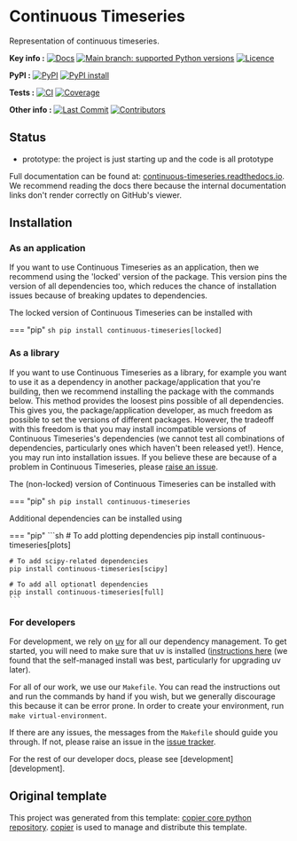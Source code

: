 <!--- --8<-- [start:description] -->
# Continuous Timeseries

Representation of continuous timeseries.

**Key info :**
[![Docs](https://readthedocs.org/projects/continuous-timeseries/badge/?version=latest)](https://continuous-timeseries.readthedocs.io)
[![Main branch: supported Python versions](https://img.shields.io/python/required-version-toml?tomlFilePath=https%3A%2F%2Fraw.githubusercontent.com%2Fopenscm%2Fcontinuous-timeseries%2Fmain%2Fpyproject.toml)](https://github.com/openscm/continuous-timeseries/blob/main/pyproject.toml)
[![Licence](https://img.shields.io/pypi/l/continuous-timeseries?label=licence)](https://github.com/openscm/continuous-timeseries/blob/main/LICENCE)

**PyPI :**
[![PyPI](https://img.shields.io/pypi/v/continuous-timeseries.svg)](https://pypi.org/project/continuous-timeseries/)
[![PyPI install](https://github.com/openscm/continuous-timeseries/actions/workflows/install-pypi.yaml/badge.svg?branch=main)](https://github.com/openscm/continuous-timeseries/actions/workflows/install-pypi.yaml)

**Tests :**
[![CI](https://github.com/openscm/continuous-timeseries/actions/workflows/ci.yaml/badge.svg?branch=main)](https://github.com/openscm/continuous-timeseries/actions/workflows/ci.yaml)
[![Coverage](https://codecov.io/gh/openscm/continuous-timeseries/branch/main/graph/badge.svg)](https://codecov.io/gh/openscm/continuous-timeseries)

**Other info :**
[![Last Commit](https://img.shields.io/github/last-commit/openscm/continuous-timeseries.svg)](https://github.com/openscm/continuous-timeseries/commits/main)
[![Contributors](https://img.shields.io/github/contributors/openscm/continuous-timeseries.svg)](https://github.com/openscm/continuous-timeseries/graphs/contributors)
## Status

<!---

We recommend having a status line in your repo
to tell anyone who stumbles on your repository where you're up to.
Some suggested options:

- prototype: the project is just starting up and the code is all prototype
- development: the project is actively being worked on
- finished: the project has achieved what it wanted
  and is no longer being worked on, we won't reply to any issues
- dormant: the project is no longer worked on
  but we might come back to it,
  if you have questions, feel free to raise an issue
- abandoned: this project is no longer worked on
  and we won't reply to any issues
-->

- prototype: the project is just starting up and the code is all prototype

<!--- --8<-- [end:description] -->

Full documentation can be found at:
[continuous-timeseries.readthedocs.io](https://continuous-timeseries.readthedocs.io/en/latest/).
We recommend reading the docs there because the internal documentation links
don't render correctly on GitHub's viewer.

## Installation

<!--- --8<-- [start:installation] -->
### As an application

If you want to use Continuous Timeseries as an application,
then we recommend using the 'locked' version of the package.
This version pins the version of all dependencies too,
which reduces the chance of installation issues
because of breaking updates to dependencies.

The locked version of Continuous Timeseries can be installed with

=== "pip"
    ```sh
    pip install continuous-timeseries[locked]
    ```

### As a library

If you want to use Continuous Timeseries as a library,
for example you want to use it
as a dependency in another package/application that you're building,
then we recommend installing the package with the commands below.
This method provides the loosest pins possible of all dependencies.
This gives you, the package/application developer,
as much freedom as possible to set the versions of different packages.
However, the tradeoff with this freedom is that you may install
incompatible versions of Continuous Timeseries's dependencies
(we cannot test all combinations of dependencies,
particularly ones which haven't been released yet!).
Hence, you may run into installation issues.
If you believe these are because of a problem in Continuous Timeseries,
please [raise an issue](https://github.com/openscm/continuous-timeseries/issues).

The (non-locked) version of Continuous Timeseries can be installed with

=== "pip"
    ```sh
    pip install continuous-timeseries
    ```

Additional dependencies can be installed using

=== "pip"
    ```sh
    # To add plotting dependencies
    pip install continuous-timeseries[plots]

    # To add scipy-related dependencies
    pip install continuous-timeseries[scipy]

    # To add all optionatl dependencies
    pip install continuous-timeseries[full]
    ```

### For developers

For development, we rely on [uv](https://docs.astral.sh/uv/)
for all our dependency management.
To get started, you will need to make sure that uv is installed
([instructions here](https://docs.astral.sh/uv/getting-started/installation/)
(we found that the self-managed install was best,
particularly for upgrading uv later).

For all of our work, we use our `Makefile`.
You can read the instructions out and run the commands by hand if you wish,
but we generally discourage this because it can be error prone.
In order to create your environment, run `make virtual-environment`.

If there are any issues, the messages from the `Makefile` should guide you through.
If not, please raise an issue in the
[issue tracker](https://github.com/openscm/continuous-timeseries/issues).

For the rest of our developer docs, please see [development][development].

<!--- --8<-- [end:installation] -->

## Original template

This project was generated from this template:
[copier core python repository](https://gitlab.com/znicholls/copier-core-python-repository).
[copier](https://copier.readthedocs.io/en/stable/) is used to manage and
distribute this template.
